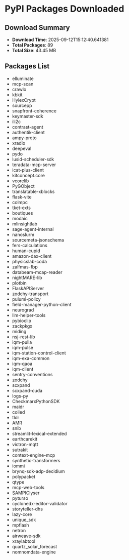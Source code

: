 # PyPI Packages Downloaded

## Download Summary
- **Download Time**: 2025-09-12T15:12:40.641381
- **Total Packages**: 89
- **Total Size**: 43.45 MB

## Packages List
- elluminate
- mcp-scan
- crawlo
- kbkit
- HylexCrypt
- sourcepp
- snapfront-coherence
- keymaster-sdk
- ili2c
- contrast-agent
- authentik-client
- ampy-proto
- xradio
- deepeval
- pydo
- lusid-scheduler-sdk
- teradata-mcp-server
- icat-plus-client
- kitconcept.core
- vcorelib
- PyGObject
- translatable-xblocks
- flask-vite
- colmpc
- tket-exts
- boutiques
- modaic
- mlinsightlab
- sage-agent-internal
- nanoslurm
- sourcemeta-jsonschema
- fers-calculations
- human-cupid
- amazon-dax-client
- physicslab-coda
- zalfmas-fbp
- databeam-mcap-reader
- nightMARE-lib
- plotbin
- FlaskAPIServer
- zodchy-transport
- pulumi-policy
- field-manager-python-client
- neurograd
- llm-helper-tools
- pybioclip
- zackpkgx
- miding
- nsj-rest-lib
- iqm-pulla
- iqm-pulse
- iqm-station-control-client
- iqm-exa-common
- iqm-qaoa
- iqm-client
- sentry-conventions
- zodchy
- scxpand
- scxpand-cuda
- logs-py
- CheckmarxPythonSDK
- maidr
- coiled
- tldr
- AMR
- snib
- streamlit-lexical-extended
- earthcarekit
- victron-mqtt
- sutrakit
- context-engine-mcp
- synthetic-transformers
- iommi
- brynq-sdk-adp-decidium
- polypacket
- qtype
- mcp-web-tools
- SAMPIClyser
- pyturso
- cyclonedx-editor-validator
- storyteller-dhs
- lazy-core
- unique_sdk
- mpflash
- netron
- airweave-sdk
- xraylabtool
- quartz_solar_forecast
- nomnomdata-engine
